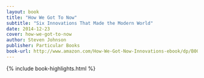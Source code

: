```yaml
---
layout: book
title: "How We Got To Now"
subtitle: "Six Innovations That Made the Modern World"
date: 2014-12-23
cover: how-we-got-to-now
author: Steven Johnson
publisher: Particular Books
book-url: http://www.amazon.com/How-We-Got-Now-Innovations-ebook/dp/B00O8AD3QQ/
---
```


{% include book-highlights.html %}
